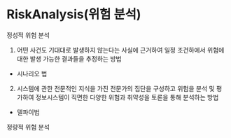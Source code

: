 # RiskAnalysis(위험 분석)

정성적 위험 분석

1. 어떤 사건도 기대대로 발생하지 않는다는 사실에 근거하여 일정 조건하에서 위험에 대한 발생 가능한 결과들을 추정하는 방법

 - 시나리오 법

2. 시스템에 관한 전문적인 지식을 가진 전문가의 집단을 구성하고 위험을 분석 및 평가하여 정보시스템이 직면한 다양한 위험과 취약성을 토론을 통해 분석하는 방법

 - 델파이법


정량적 위험 분석